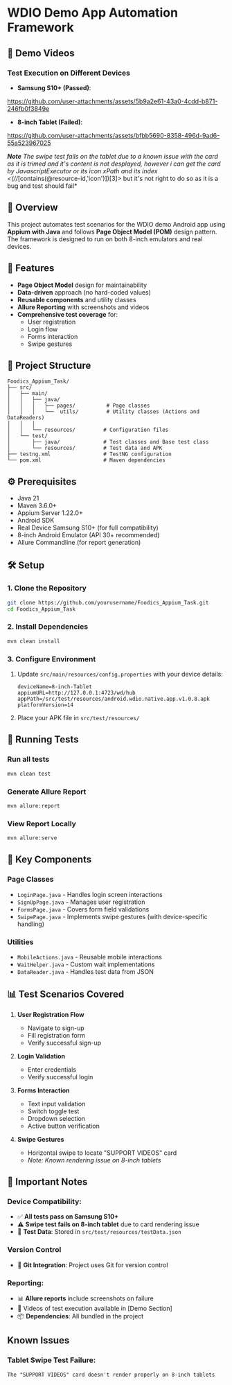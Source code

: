 # WDIO Demo App Automation Framework

## 🎥 Demo Videos
### Test Execution on Different Devices
- **Samsung S10+ (Passed)**: 


https://github.com/user-attachments/assets/5b9a2e61-43a0-4cdd-b871-246fb0f3849e


- **8-inch Tablet (Failed)**:
  

https://github.com/user-attachments/assets/bfbb5690-8358-496d-9ad6-55a523967025



***Note** The swipe test fails on the tablet due to a known issue with the card as it is trimed and it's content is not desplayed, however i can get the card by JavascriptExecutor or its icon xPath and its index <(//*[contains(@resource-id,'icon')])[3]> but it's not right to do so as it is a bug and test should fail*

## 📝 Overview
This project automates test scenarios for the WDIO demo Android app using **Appium with Java** and follows **Page Object Model (POM)** design pattern. The framework is designed to run on both 8-inch emulators and real devices.

## 🚀 Features
- **Page Object Model** design for maintainability
- **Data-driven** approach (no hard-coded values)
- **Reusable components** and utility classes
- **Allure Reporting** with screenshots and videos
- **Comprehensive test coverage** for:
  - User registration
  - Login flow
  - Forms interaction
  - Swipe gestures
    
## 📁 Project Structure
```
Foodics_Appium_Task/
├── src/
│   ├── main/
│   │   ├── java/
│   │   │   ├── pages/          # Page classes
│   │   │   └──  utils/         # Utility classes (Actions and DataReaders)
│   │   │  
│   │   └── resources/         # Configuration files
│   └── test/
│       ├── java/              # Test classes and Base test class
│       └── resources/         # Test data and APK
├── testng.xml                 # TestNG configuration
└── pom.xml                    # Maven dependencies
```

## ⚙️ Prerequisites
- Java 21
- Maven 3.6.0+
- Appium Server 1.22.0+
- Android SDK
- Real Device Samsung S10+ (for full compatibility)
- 8-inch Android Emulator (API 30+ recommended)
- Allure Commandline (for report generation)

## 🛠️ Setup

### 1. Clone the Repository
```bash
git clone https://github.com/yourusername/Foodics_Appium_Task.git
cd Foodics_Appium_Task
```

### 2. Install Dependencies
```bash
mvn clean install
```

### 3. Configure Environment
1. Update `src/main/resources/config.properties` with your device details:
   ```properties
   deviceName=8-inch-Tablet
   appiumURL=http://127.0.0.1:4723/wd/hub
   appPath=/src/test/resources/android.wdio.native.app.v1.0.8.apk
   platformVersion=14
   ```

2. Place your APK file in `src/test/resources/`

## 🧪 Running Tests
###  Run all tests
```bash
mvn clean test
```

### Generate Allure Report
```bash
mvn allure:report
```

### View Report Locally
```bash
mvn allure:serve
```

## 🔧 Key Components
### Page Classes
- `LoginPage.java` - Handles login screen interactions
- `SignUpPage.java` - Manages user registration
- `FormsPage.java` - Covers form field validations
- `SwipePage.java` - Implements swipe gestures (with device-specific handling)

### Utilities
- `MobileActions.java` - Reusable mobile interactions
- `WaitHelper.java` - Custom wait implementations
- `DataReader.java` - Handles test data from JSON

## 📊 Test Scenarios Covered
1. **User Registration Flow**
   - Navigate to sign-up
   - Fill registration form
   - Verify successful sign-up

2. **Login Validation**
   - Enter credentials
   - Verify successful login

3. **Forms Interaction**
   - Text input validation
   - Switch toggle test
   - Dropdown selection
   - Active button verification

4. **Swipe Gestures**
   - Horizontal swipe to locate "SUPPORT VIDEOS" card
   - *Note: Known rendering issue on 8-inch tablets*


## 📌 Important Notes

### Device Compatibility:
- ✅ **All tests pass on Samsung S10+**
- ⚠️ **Swipe test fails on 8-inch tablet** due to card rendering issue
- 📂 **Test Data**: Stored in `src/test/resources/testData.json`

### Version Control
- 🔀 **Git Integration**: Project uses Git for version control

### Reporting:
- 📊 **Allure reports** include screenshots on failure
- 🎥 Videos of test execution available in [Demo Section]
- 📦 **Dependencies**: All bundled in the project

## Known Issues

### Tablet Swipe Test Failure:
```text
The "SUPPORT VIDEOS" card doesn't render properly on 8-inch tablets
